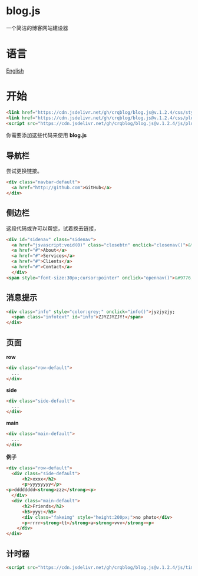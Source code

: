 # blog.js
一个简洁的博客网站建设器
# 语言
[English](https://github.com/crqblog/blog.js/)

# 开始
```html
<link href="https://cdn.jsdelivr.net/gh/crqblog/blog.js@v.1.2.4/css/style.css" rel="stylesheet">
<link href="https://cdn.jsdelivr.net/gh/crqblog/blog.js@v.1.2.4/css/plugins.css" rel="stylesheet">
<script src="https://cdn.jsdelivr.net/gh/crqblog/blog.js@v.1.2.4/js/plugins.js"></script>
```
你需要添加这些代码来使用 **blog.js**
## 导航栏
尝试更换链接。
```html
<div class="navbar-default">
  <a href="http://github.com">GitHub</a>
</div>
```
## 侧边栏
这段代码或许可以帮您，试着换去链接，
```html
<div id="sidenav" class="sidenav">
  <a href="jsvascript:void(0)" class="closebtn" onclick="closenav()">&times;</a>
  <a href="#">About</a>
  <a href="#">Services</a>
  <a href="#">Clients</a>
  <a href="#">Contact</a>
  </div>
<span style="font-size:30px;cursor:pointer" onclick="opennav()">&#9776;</span>
```
## 消息提示
```html
<div class="info" style="color:grey;" onclick="info()">jyzjyzjy;
  <span class="infotext" id="info">ZJYZJYZJY!</span>
</div>
```
## 页面
**row**
```html
<div class="row-default">
  ...
</div>
```

**side**
```html
<div class="side-default">
  ...
</div>
```

**main**
```html
<div class="main-default">
  ...
</div>
```

**例子**
```html
<div class="row-default">
  <div class="side-default">
      <h2>xxxx</h2>
      <p>yyyyyyyy</p>
<p>dddddddd<strong>zzz</strong><p>
  </div>
  <div class="main-default">
      <h2>Friends</h2>
      <h5>yyy:</h5>
      <div class="fakeimg" style="height:200px;">no photo</div>
      <p>rrrr<strong>tt</strong>a<strong>vvv</strong><p>
    </div>
</div>
```
## 计时器
```html
<script src="https://cdn.jsdelivr.net/gh/crqblog/blog.js@v.1.2.4/js/timer.js"></script>
```
